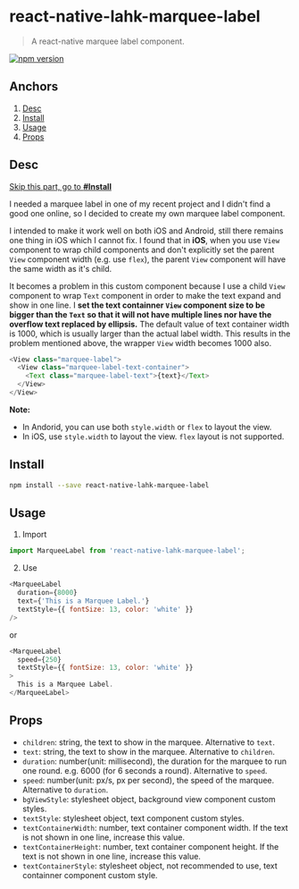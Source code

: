 # react-native-lahk-marquee-label
> A react-native marquee label component.

[![npm version](https://badge.fury.io/js/react-native-lahk-marquee-label.svg)](https://badge.fury.io/js/react-native-lahk-marquee-label)

## Anchors

1. [Desc](#desc)
2. [Install](#install)
3. [Usage](#usage)
4. [Props](#props)

## Desc

[Skip this part, go to **#Install**](#install)

I needed a marquee label in one of my recent project and I didn't find a good one online, so I decided to create my own marquee label component.

I intended to make it work well on both iOS and Android, still there remains one thing in iOS which I cannot fix. I found that in **iOS**, when you use `View` component to wrap child components and don't explicitly set the parent `View` component width (e.g. use `flex`), the parent `View` component will have the same width as it's child. 

It becomes a problem in this custom component because I use a child `View` component to wrap `Text` component in order to make the text expand and show in one line. I **set the text containner `View` component size to be bigger than the `Text` so that it will not have multiple lines nor have the overflow text replaced by ellipsis.** The default value of text container width is 1000, which is usually larger than the actual label width. This results in the problem mentioned above, the wrapper `View` width becomes 1000 also.

```js
<View class="marquee-label">
  <View class="marquee-label-text-container">
    <Text class="marquee-label-text">{text}</Text>
  </View>
</View>
```

**Note:**

- In Andorid, you can use both `style.width` or `flex` to layout the view.
- In iOS, use `style.width` to layout the view. `flex` layout is not supported.


## Install

```sh
npm install --save react-native-lahk-marquee-label
```

## Usage

1. Import

```js
import MarqueeLabel from 'react-native-lahk-marquee-label';
```

2. Use

```js
<MarqueeLabel
  duration={8000}
  text={'This is a Marquee Label.'}
  textStyle={{ fontSize: 13, color: 'white' }}
/>
```

or

```js
<MarqueeLabel
  speed={250}
  textStyle={{ fontSize: 13, color: 'white' }}
>
  This is a Marquee Label.
</MarqueeLabel>
```

## Props

- `children`: string, the text to show in the marquee. Alternative to `text`.
- `text`: string, the text to show in the marquee. Alternative to `children`.
- `duration`: number(unit: millisecond), the duration for the marquee to run one round. e.g. 6000 (for 6 seconds a round). Alternative to `speed`.
- `speed`: number(unit: px/s, px per second), the speed of the marquee. Alternative to `duration`.
- `bgViewStyle`: stylesheet object, background view component custom styles.
- `textStyle`: stylesheet object, text component custom styles.
- `textContainerWidth`: number, text container component width. If the text is not shown in one line, increase this value.
- `textContainerHeight`: number, text container component height. If the text is not shown in one line, increase this value.
- `textContainerStyle`: stylesheet object, not recommended to use, text containner component custom style.
